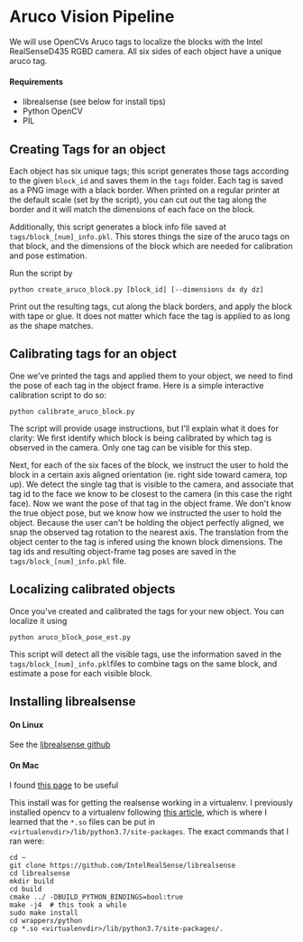 # Aruco Vision Pipeline

We will use OpenCVs Aruco tags to localize the blocks with the Intel RealSenseD435 RGBD camera. All six sides of each object have a unique aruco tag.

#### Requirements

 * librealsense  (see below for install tips)
 * Python OpenCV
 * PIL

## Creating Tags for an object

Each object has six unique tags; this script generates those tags according to the given `block_id` and saves them in the `tags` folder. Each tag is saved as a PNG image with a black border. When printed on a regular printer at the default scale (set by the script), you can cut out the tag along the border and it will match the dimensions of each face on the block.

Additionally, this script generates a block info file saved at `tags/block_[num]_info.pkl`. This stores things the size of the aruco tags on that block, and the dimensions of the block which are needed for calibration and pose estimation.

Run the script by

`python create_aruco_block.py [block_id] [--dimensions dx dy dz]`

Print out the resulting tags, cut along the black borders, and apply the block with tape or glue. It does not matter which face the tag is applied to as long as the shape matches.

## Calibrating tags for an object

One we've printed the tags and applied them to your object, we need to find the pose of each tag in the object frame. Here is a simple interactive calibration script to do so:

`python calibrate_aruco_block.py`

The script will provide usage instructions, but I'll explain what it does for clarity: We first identify which block is being calibrated by which tag is observed in the camera. Only one tag can be visible for this step.

Next, for each of the six faces of the block, we instruct the user to hold the block in a certain axis aligned orientation (ie. right side toward camera, top up). We detect the single tag that is visible to the camera, and associate that tag id to the face we know to be closest to the camera (in this case the right face). Now we want the pose of that tag in the object frame. We don't know the true object pose, but we know how we instructed the user to hold the object. Because the user can't be holding the object perfectly aligned, we snap the observed tag rotation to the nearest axis. The translation from the object center to the tag is infered using the known block dimensions. The tag ids and resulting object-frame tag poses are saved in the `tags/block_[num]_info.pkl` file.

## Localizing calibrated objects

Once you've created and calibrated the tags for your new object. You can localize it using

`python aruco_block_pose_est.py`

This script will detect all the visible tags, use the information saved in the `tags/block_[num]_info.pkl`files to combine tags on the same block, and estimate a pose for each visible block.

## Installing librealsense

#### On Linux

See the [librealsense github](https://github.com/IntelRealSense/librealsense)

#### On Mac

I found [this page](https://github.com/IntelRealSense/librealsense/issues/5275) to be useful

This install was for getting the realsense working in a virtualenv. I previously installed opencv to a virtualenv following [this article](https://www.pyimagesearch.com/2018/08/17/install-opencv-4-on-macos/), which is where I learned that the `*.so` files can be put in `<virtualenvdir>/lib/python3.7/site-packages`. The exact commands that I ran were:

```
cd ~
git clone https://github.com/IntelRealSense/librealsense
cd librealsense
mkdir build
cd build
cmake ../ -DBUILD_PYTHON_BINDINGS=bool:true
make -j4  # this took a while
sudo make install
cd wrappers/python
cp *.so <virtualenvdir>/lib/python3.7/site-packages/.
```
